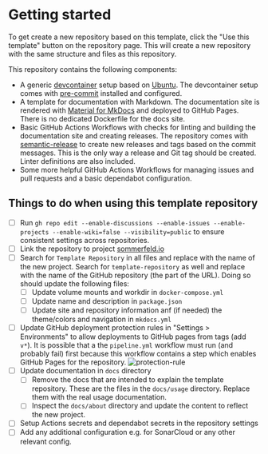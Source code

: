 # Getting started

To get create a new repository based on this template, click the "Use this template" button on the repository page. This will create a new repository with the same structure and files as this repository.

This repository contains the following components:

- A generic [devcontainer](https://code.visualstudio.com/docs/devcontainers/containers) setup based on [Ubuntu](https://hub.docker.com/r/microsoft/devcontainers-base). The devcontainer setup comes with [pre-commit](https://pre-commit.com) installed and configured.
- A template for documentation with Markdown. The documentation site is rendered with [Material for MkDocs](https://squidfunk.github.io/mkdocs-material) and deployed to GitHub Pages. There is no dedicated Dockerfile for the docs site.
- Basic GitHub Actions Workflows with checks for linting and building the documentation site and creating releases. The repository comes with [semantic-release](https://github.com/semantic-release/semantic-release) to create new releases and tags based on the commit messages. This is the only way a release and Git tag should be created. Linter definitions are also included.
- Some more helpful GitHub Actions Workflows for managing issues and pull requests and a basic dependabot configuration.

## Things to do when using this template repository
- [ ] Run `gh repo edit --enable-discussions --enable-issues --enable-projects --enable-wiki=false --visibility=public` to ensure consistent settings across repositories.
- [ ] Link the repository to project [sommerfeld.io](https://github.com/orgs/sommerfeld-io/projects/1)
- [ ] Search for `Template Repository` in all files and replace with the name of the new project. Search for `template-repository` as well and replace with the name of the GitHub repository (the part of the URL). Doing so should update the following files:
    - [ ] Update volume mounts and workdir in `docker-compose.yml`
    - [ ] Update name and description in `package.json`
    - [ ] Update site and repository information anf (if needed) the theme/colors and navigation in `mkdocs.yml`
- [ ] Update GitHub deployment protection rules in "Settings > Environments" to allow deployments to GitHub pages from tags (add `v*`). It is possible that a the `pipeline.yml` workflow must run (and probably fail) first because this workflow contains a step which enables GitHub Pages for the repository.
  ![protection-rule](_assets/github-pages-environment-protection.png)
- [ ] Update documentation in `docs` directory
    - [ ] Remove the docs that are intended to explain the template repository. These are the files in the `docs/usage` directory. Replace them with the real usage documentation.
    - [ ] Inspect the `docs/about` directory and update the content to reflect the new project.
- [ ] Setup Actions secrets and dependabot secrets in the repository settings
- [ ] Add any additional configuration e.g. for SonarCloud or any other relevant config.
